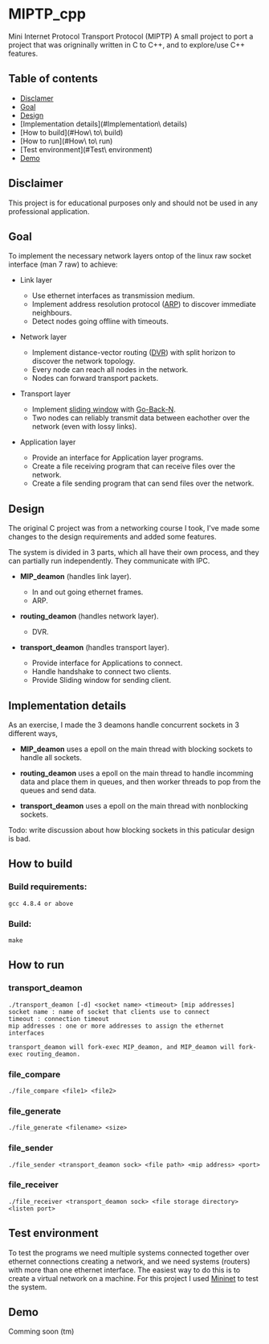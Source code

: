 # MIPTP_cpp
Mini Internet Protocol Transport Protocol (MIPTP)
A small project to port a project that was origninally written in C to C++, and to explore/use C++ features.

## Table of contents
* [Disclamer](#Disclaimer)
* [Goal](#Goal)
* [Design](#Design)
* [Implementation details](#Implementation\ details)
* [How to build](#How\ to\ build)
* [How to run](#How\ to\ run)
* [Test environment](#Test\ environment)
* [Demo](#Demo)

## Disclaimer
This project is for educational purposes only and should not be used in any professional application.


## Goal
To implement the necessary network layers ontop of the linux raw socket interface (man 7 raw) to achieve:
* Link layer
	* Use ethernet interfaces as transmission medium.
	* Implement address resolution protocol ([ARP](https://en.wikipedia.org/wiki/Address_Resolution_Protocol)) to discover immediate neighbours.
	* Detect nodes going offline with timeouts.
* Network layer
	* Implement distance-vector routing ([DVR](https://en.wikipedia.org/wiki/Distance-vector_routing_protocol)) with split horizon to discover the network topology.
	* Every node can reach all nodes in the network.
	* Nodes can forward transport packets.
* Transport layer
	* Implement [sliding window](https://en.wikipedia.org/wiki/Sliding_window_protocol) with [Go-Back-N](https://en.wikipedia.org/wiki/Go-Back-N_ARQ).
	* Two nodes can reliably transmit data between eachother over the network (even with lossy links).

* Application layer
	* Provide an interface for Application layer programs.
	* Create a file receiving program that can receive files over the network.
	* Create a file sending program that can send files over the network.

## Design
The original C project was from a networking course I took, I've made some changes to the design requirements and added some features.

The system is divided in 3 parts, which all have their own process, and they can partially run independently. They communicate with IPC.

* __MIP_deamon__ (handles link layer).
	* In and out going ethernet frames.
	* ARP.

* __routing_deamon__ (handles network layer).
	* DVR.

* __transport_deamon__ (handles transport layer).
	* Provide interface for Applications to connect.
	* Handle handshake to connect two clients.
	* Provide Sliding window for sending client.


## Implementation details
As an exercise, I made the 3 deamons handle concurrent sockets in 3 different ways, 

* __MIP_deamon__ uses a epoll on the main thread with blocking sockets to handle all sockets.

* __routing_deamon__ uses a epoll on the main thread to handle incomming data and place them in queues, and then worker threads to pop from the queues and send data.

* __transport_deamon__ uses a epoll on the main thread with nonblocking sockets.

Todo: write discussion about how blocking sockets in this paticular design is bad.

## How to build

### Build requirements:
	gcc 4.8.4 or above

### Build:
	make

## How to run
### transport_deamon
	./transport_deamon [-d] <socket name> <timeout> [mip addresses]
	socket name : name of socket that clients use to connect
	timeout : connection timeout
	mip addresses : one or more addresses to assign the ethernet interfaces

	transport_deamon will fork-exec MIP_deamon, and MIP_deamon will fork-exec routing_deamon.

### file_compare
	./file_compare <file1> <file2>

### file_generate
	./file_generate <filename> <size>

### file_sender
	./file_sender <transport_deamon sock> <file path> <mip address> <port>

### file_receiver
	./file_receiver <transport_deamon sock> <file storage directory> <listen port>

## Test environment
To test the programs we need multiple systems connected together over ethernet connections creating a network, and we need systems (routers) with more than one ethernet interface. The easiest way to do this is to create a virtual network on a machine. For this project I used [Mininet](http://mininet.org/) to test the system.

## Demo
Comming soon (tm)